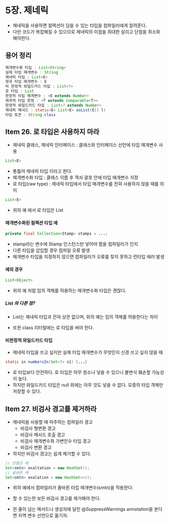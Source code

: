 # 5장. 제네릭

- 제네릭을 사용하면 컬렉션이 담을 수 있는 타입을 컴파일러에게 알려준다.
- 다만 코드가 복잡해질 수 있으므로 제네릭의 이점을 최대한 살리고 단점을 최소화 해야한다.



## 용어 정리

```java
매개변수화 타입 : List<String>
실제 타입 매개변수 : String
제네릭 타입 : List<E>
정규 타입 매개변수 : E
비 한정적 와일드카드 타입 : List<?>
로 타입 : List
한정적 타입 매개변수 : <E extends Number>
재귀적 타입 한정 : <T extends Comparable<T>>
한정적 와일드카드 타입 : List<? extends Number>
제네릭 메서드 : static<E> List<E> asList(E[] l)
타입 토큰 : String.class
```





## Item 26. 로 타입은 사용하지 마라

- 제네릭 클래스, 제네릭 인터페이스 : 클래스와 인터페이스 선언에 타입 매개변수 사용

```java
List<E>
```

- 통틀어 제네릭 타입 이라고 한다.
- 매개변수화 타입 : 클래스 이름 후 꺽쇠 괄호 안에 타입 매개변수 지정
- 로 타입(raw type) : 제네릭 타입에서 타입 매개변수를 전혀 사용하지 않을 때를 의미

```java
List<E>
```

- 위의 예 에서 로 타입은 List



#### 매개변수화된 컬렉션 타입 예

```java
private final Collection<Stamp> stamps = ...;
```

- stamp라는 변수에 Stamp 인스턴스만 넣어야 함을 컴파일러가 인지
- 다른 타입을 삽입할 경우 컴파일 오류 발생
- 매개변수 타입을 지정하지 않으면 컴파일러가 오류를 찾지 못하고 런타입 에러 발생



#### 예외 경우

```java
List<Object>
```

- 위의 예 처럼 임의 객체를 허용하는 매개변수화 타입은 괜찮다.

##### List 와 다른 점?

- List는 제네릭 타입과 전혀 상관 없으며, 위의 예는 임의 객체를 허용한다는 차이

- 또한 class 리터럴에는 로 타입을 써야 한다.



#### 비한정적 와일드카드 타입

- 제네릭 타입을 쓰고 싶지만 실제 타입 매개변수가 무엇인지 신경 쓰고 싶지 않을 때

```java
static in numbersIn(Set<?> s1) {...}
```

- 로 타입보다 안전하다. 로 타입은 아무 원소나 넣을 수 있으니 불변식 훼손할 가능성이 높다.
- 하지만 와일드카드 타입은 null 외에는 아무 것도 넣을 수 없다. 모종의 타입 객체만 저장할 수 있다.





## Item 27. 비검사 경고를 제거하라

- 제네릭을 사용할 때 마주하는 컴파일러 경고
  - 비검사 형변환 경고
  - 비검사 메서드 호출 경고
  - 비검사 매개변수화 가변인수 타입 경고
  - 비검사 변환 경고
- 하지만 비검사 경고는 쉽게 제거할 수 있다.

```java
// 안좋은 예
Set<smtn> exaltation = new HashSet();
// 올바른 예
Set<smtn> exalation = new HashSet<>();

```

- 위의 예에서 컴파일러가 올바른 타입 매개변수(smtn)을 적용한다.



- 할 수 있는한 보든 비검사 경고를 제거해야 한다.



- 한 줄이 넘는 메서드나 생성자에 달린 @SuppressWarnings annotation을 본다면 지역 변수 선언으로 옮기자.

